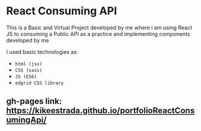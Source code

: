 # React Consuming API

This is a Basic and Virtual Project developed by me where i am using React JS to consuming a Public API as a practice and implementing components developed by me

I used basic technologies as:
* ```html (jsx)```
* ```CSS (sass)```
* ```JS (ES6)```
* ```edgrid CSS library```

## gh-pages link: https://kikeestrada.github.io/portfolioReactConsumingApi/

